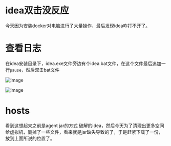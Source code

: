 # idea双击没反应
今天因为安装docker对电脑进行了大量操作，最后发现idea咋打不开了。
# 查看日志
在idea安装目录下，idea.exe文件旁边有个idea.bat文件，在这个文件最后追加一行`pause`，然后双击bat文件

![image](https://i.imgur.com/9AcVWs2.png)

![image](https://i.imgur.com/cynHf5v.png)

# hosts
看到这想起来之前是agent jar的方式 破解的idea，然后今天为了清理出更多空间给虚拟机，删掉了一些文件，看来就是jar缺失导致的了，于是赶紧下载了一份，放到上面所说的位置了。
